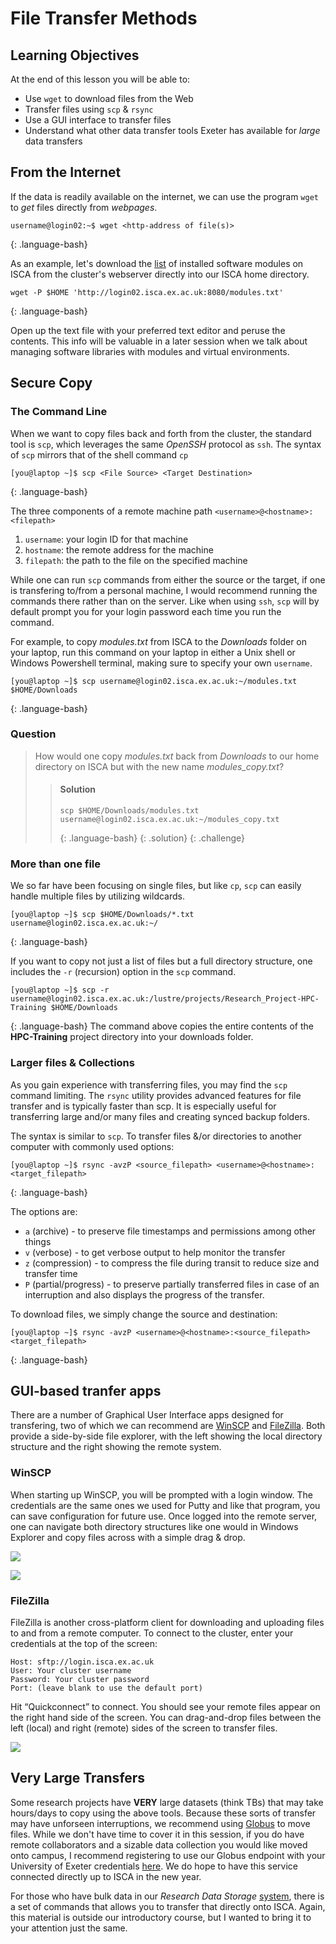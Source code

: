 # File Transfer Methods

## Learning Objectives

At the end of this lesson you will be able to:

- Use `wget` to download files from the Web
- Transfer files using `scp` & `rsync`
- Use a GUI interface to transfer files
- Understand what other data transfer tools Exeter has available for *large* data transfers

## From the Internet

If the data is readily available on the internet, we can use the program `wget` to _get_ files directly from _webpages_.

~~~
username@login02:~$ wget <http-address of file(s)>
~~~
{: .language-bash}

As an example, let's download the [list](http://login02.isca.ex.ac.uk:8080/modules.txt) of installed software modules on ISCA from the cluster's webserver directly into our ISCA home directory.

~~~
wget -P $HOME 'http://login02.isca.ex.ac.uk:8080/modules.txt'
~~~
{: .language-bash}

Open up the text file with your preferred text editor and peruse the contents. This info will be valuable in a later session when we talk about managing software libraries with modules and virtual environments.


## Secure Copy

### The Command Line
When we want to copy files back and forth from the cluster, the standard tool is `scp`, which leverages the same *OpenSSH* protocol as `ssh`. The syntax of `scp` mirrors that of the shell command `cp`
~~~
[you@laptop ~]$ scp <File Source> <Target Destination>
~~~
{: .language-bash}

The three components of a remote machine path `<username>@<hostname>:<filepath>`
1) `username`: your login ID for that machine
2) `hostname`: the remote address for the machine
3) `filepath`: the path to the file on the specified machine

While one can run `scp` commands from either the source or the target, if one is transfering to/from a personal machine, I would recommend running the commands there rather than on the server. Like when using `ssh`, `scp` will by default prompt you for your login password each time you run the command. 

For example, to copy *modules.txt* from ISCA to the *Downloads* folder on your laptop, run this command on your laptop in either a Unix shell or Windows Powershell terminal, making sure to specify your own `username`.
~~~
[you@laptop ~]$ scp username@login02.isca.ex.ac.uk:~/modules.txt $HOME/Downloads
~~~
{: .language-bash}

### Question
> How would one copy *modules.txt* back from *Downloads* to our home directory on ISCA but with the new name *modules_copy.txt*?
>
> > #### Solution
> > ~~~
> > scp $HOME/Downloads/modules.txt username@login02.isca.ex.ac.uk:~/modules_copy.txt
> > ~~~
> > {: .language-bash}
> {: .solution}
{: .challenge}

### More than one file
We so far have been focusing on single files, but like `cp`, `scp` can easily handle multiple files by utilizing wildcards.
~~~
[you@laptop ~]$ scp $HOME/Downloads/*.txt username@login02.isca.ex.ac.uk:~/
~~~
{: .language-bash}

If you want to copy not just a list of files but a full directory structure, one includes the `-r` (recursion) option in the `scp` command.
~~~
[you@laptop ~]$ scp -r username@login02.isca.ex.ac.uk:/lustre/projects/Research_Project-HPC-Training $HOME/Downloads
~~~
{: .language-bash}
The command above copies the entire contents of the **HPC-Training** project directory into your downloads folder.

### Larger files & Collections
As you gain experience with transferring files, you may find the `scp` command limiting. The `rsync` utility provides advanced features for file transfer and is typically faster than scp. It is especially useful for transferring large and/or many files and creating synced backup folders.

The syntax is similar to `scp`. To transfer files &/or directories to another computer with commonly used options:
~~~
[you@laptop ~]$ rsync -avzP <source_filepath> <username>@<hostname>:<target_filepath>
~~~
{: .language-bash}

The options are:
 - `a` (archive) - to preserve file timestamps and permissions among other things
 - `v` (verbose) - to get verbose output to help monitor the transfer
 - `z` (compression) -  to compress the file during transit to reduce size and transfer time
 - `P` (partial/progress) - to preserve partially transferred files in case of an interruption and also displays the progress of the transfer.

To download files, we simply change the source and destination:
~~~
[you@laptop ~]$ rsync -avzP <username>@<hostname>:<source_filepath> <target_filepath>
~~~
{: .language-bash}

    
## GUI-based tranfer apps
There are a number of Graphical User Interface apps designed for transfering, two of which we can recommend are [WinSCP](https://winscp.net/eng/index.php) and [FileZilla](https://filezilla-project.org/index.php). Both provide a side-by-side file explorer, with the left showing the local directory structure and the right showing the remote system.

### WinSCP
When starting up WinSCP, you will be prompted with a login window. The credentials are the same ones we used for Putty and like that program, you can save configuration for future use. Once logged into the remote server, one can navigate both directory structures like one would in Windows Explorer and copy files across with a simple drag & drop.

![](../fig/winscp_login.png)

![](../fig/winscp_explorer.png)

### FileZilla

FileZilla is another cross-platform client for downloading and uploading files to and from a remote computer. To connect to the cluster, enter your credentials at the top of the screen:

    Host: sftp://login.isca.ex.ac.uk
    User: Your cluster username
    Password: Your cluster password
    Port: (leave blank to use the default port)

Hit “Quickconnect” to connect. You should see your remote files appear on the right hand side of the screen. You can drag-and-drop files between the left (local) and right (remote) sides of the screen to transfer files.

![](../fig/filezilla_explorer.png)

## Very Large Transfers

Some research projects have **VERY** large datasets (think TBs) that may take hours/days to copy using the above tools. Because these sorts of transfer may have unforseen interruptions, we recommend using [Globus](https://docs.globus.org/) to move files. While we don't have time to cover it in this session, if you do have remote collaborators and a sizable data collection you would like moved onto campus, I recommend registering to use our Globus endpoint with your University of Exeter credentials [here](https://go.exeter.ac.uk/). We do hope to have this service connected directly up to ISCA in the new year.

For those who have bulk data in our _Research Data Storage_ [system](https://universityofexeteruk.sharepoint.com/sites/TheDigitalHub/SitePages/Research-Data-Storage--Signing-in.aspx), there is a set of commands that allows you to transfer that directly onto ISCA. Again, this material is outside our introductory course, but I wanted to bring it to your attention just the same.
